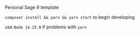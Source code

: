 Personal Sage 9 template

`composer install && yarn && yarn start` to begin developing

use `Node 14.15.0` if problems with `yarn`